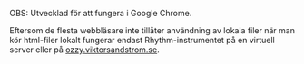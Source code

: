 OBS: Utvecklad för att fungera i Google Chrome.

Eftersom de flesta webbläsare inte tillåter användning av lokala filer när man kör
html-filer lokalt fungerar endast Rhythm-instrumentet på en virtuell server eller
på [ozzy.viktorsandstrom.se](http://ozzy.viktorsandstrom.se).
